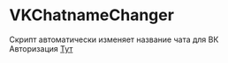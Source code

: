 # VKChatnameChanger
Скрипт автоматически изменяет название чата для ВК<br>
Авторизация <a href="http://vk.cc/4wbw03">Тут</a>
